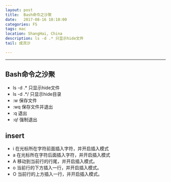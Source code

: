 ```yaml
---
layout: post
title:  Bash命令之沙聚
date:   2017-08-16 10:10:00
categories: FS
tags: mac
location: ShangHai, China
description: ls -d .* 只显示hide文件
tail: 成流沙

---
```

---


Bash命令之沙聚
------------------------
+ ls -d .* 只显示hide文件
+ ls -d .*/ 只显示hide目录
+ :w 保存文件
+ :wq 保存文件并退出
+ :q 退出
+ :q! 强制退出

## insert
+ i 在光标所在字符前面插入字符，并开启插入模式
+ a 在光标所在字符后面插入字符，并开启插入模式
+ A 移动到当前行的行尾，并开启插入模式。
+ o 当前行的下方插入一行，并开启插入模式。
+ O 当前行的上方插入一行，并开启插入模式。